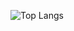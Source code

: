 ![Top Langs](https://github-readme-stats.vercel.app/api/top-langs/?username=MaryPeteva&layout=compact&theme=radical)
